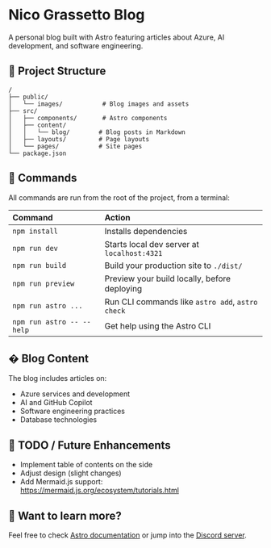 # Nico Grassetto Blog

A personal blog built with Astro featuring articles about Azure, AI development, and software engineering.

## 🚀 Project Structure

```text
/
├── public/
│   └── images/           # Blog images and assets
├── src/
│   ├── components/       # Astro components
│   ├── content/
│   │   └── blog/        # Blog posts in Markdown
│   ├── layouts/         # Page layouts
│   └── pages/           # Site pages
└── package.json
```

## 🧞 Commands

All commands are run from the root of the project, from a terminal:

| Command                   | Action                                           |
| :------------------------ | :----------------------------------------------- |
| `npm install`             | Installs dependencies                            |
| `npm run dev`             | Starts local dev server at `localhost:4321`      |
| `npm run build`           | Build your production site to `./dist/`          |
| `npm run preview`         | Preview your build locally, before deploying     |
| `npm run astro ...`       | Run CLI commands like `astro add`, `astro check` |
| `npm run astro -- --help` | Get help using the Astro CLI                     |

## � Blog Content

The blog includes articles on:
- Azure services and development
- AI and GitHub Copilot
- Software engineering practices
- Database technologies

## 🔧 TODO / Future Enhancements

- Implement table of contents on the side
- Adjust design (slight changes)
- Add Mermaid.js support: https://mermaid.js.org/ecosystem/tutorials.html

## 👀 Want to learn more?

Feel free to check [Astro documentation](https://docs.astro.build) or jump into the [Discord server](https://astro.build/chat).

